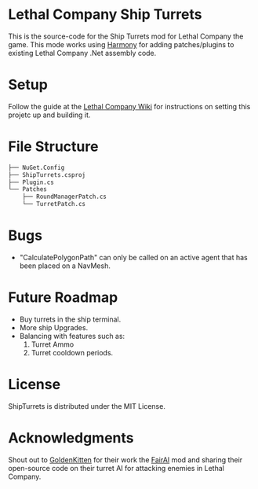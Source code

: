 # Lethal Company Ship Turrets

This is the source-code for the Ship Turrets mod for Lethal Company the game. This mode works using [Harmony](https://harmony.pardeike.net/articles/patching.html) for adding patches/plugins to existing Lethal Company .Net assembly code.

# Setup

Follow the guide at the [Lethal Company Wiki](https://lethal.wiki/) for instructions on setting this projetc up and building it.

# File Structure

```bash
├── NuGet.Config
├── ShipTurrets.csproj
├── Plugin.cs
└── Patches
    ├── RoundManagerPatch.cs
    └── TurretPatch.cs
```

# Bugs

* "CalculatePolygonPath" can only be called on an active agent that has been placed on a NavMesh.

# Future Roadmap

* Buy turrets in the ship terminal.
* More ship Upgrades.
* Balancing with features such as:
    1. Turret Ammo
    2. Turret cooldown periods.

# License

ShipTurrets is distributed under the MIT License.

# Acknowledgments

Shout out to [GoldenKitten](https://github.com/goldenkittenplays) for their work the [FairAI](https://thunderstore.io/c/lethal-company/p/TheFluff/FairAI/) mod and sharing their open-source code on their turret AI for attacking enemies in Lethal Company.